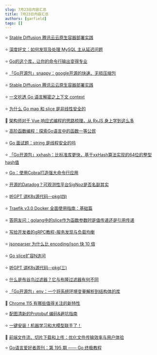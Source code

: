 ```yaml
---
slug: 7月23日内容汇总
title: 7月23日内容汇总
authors: [garfield]
tags: []
---
```


⭐️ [Stable Diffusion 腾讯云云原生容器部署实践](https://mp.weixin.qq.com/s/gWCiZhHAniCzj4X2tbGPag)

⭐️ [深度好文：如何发现及处理 MySQL 主从延迟问题](https://mp.weixin.qq.com/s/Ca0qleA9XFqf1y3BiW8PfQ)

⭐️ [Go的这个库，让你的命令行输出变得专业](https://mp.weixin.qq.com/s/4VfTjWQwNO-tlxYbUOrWZw)

⭐️ [「Go开源包」snappy：google开源的快速、无损压缩包](https://mp.weixin.qq.com/s/ie7LqXZQOUX0Bfn4QhHzLA)

⭐️ [Stable Diffusion 腾讯云云原生容器部署实践](https://mp.weixin.qq.com/s/gWCiZhHAniCzj4X2tbGPag)

⭐️ [一文吃透 Go 语言解密之上下文 context](https://mp.weixin.qq.com/s/A03G3_kCvVFN3TxB-92GVw)

⭐️ [为什么 Go map 和 slice 是非线性安全的](https://mp.weixin.qq.com/s/TzHvDdtfp0FZ9y1ndqeCRw)

📒 [架构师对于 Vue 响应式编程的思路梳理，从 RxJS 身上学到这么多](https://mp.weixin.qq.com/s/uYb6kjc0MTMbAE3jGmNfYA)

⭐️ [高阶函数编程：探索Go语言中的函数一等公民](https://mp.weixin.qq.com/s/sJeXoxTSh7M9azpsbsr1rQ)

⭐️ [Go 面试题：string 是线程安全的吗](https://mp.weixin.qq.com/s/4pPpHRWflkkvqrf-FlXztg)

⭐️ [「Go开源包」xxhash：比标准库更快，基于xxHash算法实现的64位的整型hash值](https://mp.weixin.qq.com/s/Vkx8zzm1SjIl4IXLib3xkQ)

⭐️ [Go：使用Cobra打造强大命令行应用](https://mp.weixin.qq.com/s/im8JZV3bL9WVOn7VgArmhw)

⭐️ [开源的Datadog？可观测性平台SigNoz是否名副其实](https://mp.weixin.qq.com/s/LZ6jV_TYKnCjr8_zgTHKJg)

⭐️ [听GPT 讲K8s源代码--pkg(四)](https://mp.weixin.qq.com/s/w2owjYgm5VoL4siohnsyMQ)

⭐️ [Traefik v3.0 Docker 全面使用指南：基础篇](https://mp.weixin.qq.com/s/nVqW_UtAUE377O01wo95gg)

⭐️ [答网友问：golang中的slice作为函数参数时是值传递还是引用传递](https://mp.weixin.qq.com/s/oettru3CV_Cjqv5GEOmcMw)

⭐️ [写给开发者的gRPC教程-服务发现与负载均衡](https://mp.weixin.qq.com/s/iptZLaGFLd1rDedclQUMFg)

⭐️ [jsonparser 为什么比 encoding/json 快 10 倍](https://mp.weixin.qq.com/s/_9HNAqnUhi76LbBxU1n_qw)

⭐️ [Go slice扩容N连问](https://mp.weixin.qq.com/s/58TBY1goPUWOEhkvxuG9TA)

⭐️ [听GPT 讲K8s源代码--pkg(三)](https://mp.weixin.qq.com/s/k5AfvapTBcEOMU6p2d_8cQ)

⭐️ [什么是布谷鸟过滤器？它与布隆过滤器有何不同](https://mp.weixin.qq.com/s/0d1wiY4QLz8yhPPsdhg8QQ)

⭐️ [「Go开源包」env：一个将系统环境变量解析到结构体的库](https://mp.weixin.qq.com/s/xt0v6snX6y5jaOy1IniwVw)

📒 [Chrome 115 有哪些值得关注的新特性](https://mp.weixin.qq.com/s/2-4wqjdn32sKig1UFoKOJA)

⭐️ [配图清新的Protobuf 编码&避坑指南](https://mp.weixin.qq.com/s/YJp2jxuBwwbPBaMWlDZG9g)

⭐️ [一键安装！机器学习和大模型联手了！](https://mp.weixin.qq.com/s/J1ZfSC_eUX8D_al6L_QfoA)

📒 [前端文件流、切片下载和上传：优化文件传输效率与用户体验](https://mp.weixin.qq.com/s/Caa0gyX5kYnZvSjesQRv0Q)

⭐️ [Go语言爱好者周刊：第 195 期 —— Go 终极教程](https://mp.weixin.qq.com/s/B9qTA0ZqViuL4KB-GX-M_w)
